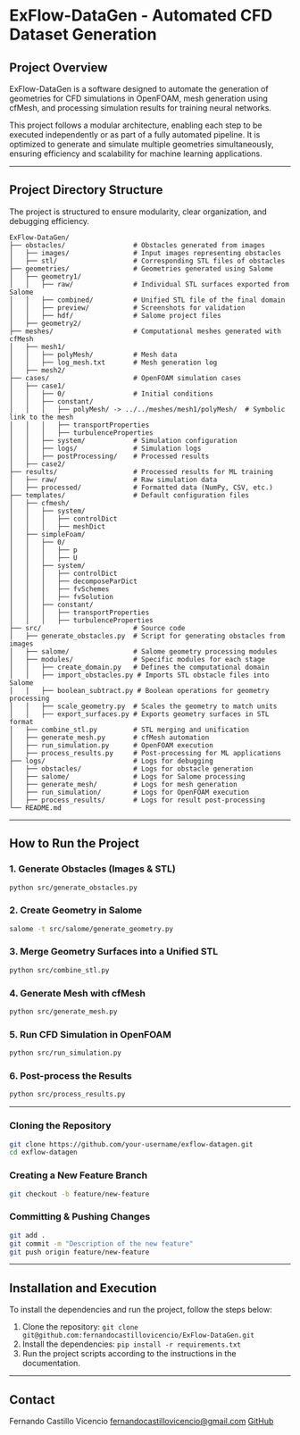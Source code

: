 # ExFlow-DataGen - Automated CFD Dataset Generation

## Project Overview
ExFlow-DataGen is a software designed to automate the generation of geometries for CFD simulations in OpenFOAM, mesh generation using cfMesh, and processing simulation results for training neural networks.

This project follows a modular architecture, enabling each step to be executed independently or as part of a fully automated pipeline. It is optimized to generate and simulate multiple geometries simultaneously, ensuring efficiency and scalability for machine learning applications.

---

## Project Directory Structure
The project is structured to ensure modularity, clear organization, and debugging efficiency.

```
ExFlow-DataGen/
├── obstacles/                 # Obstacles generated from images
│   ├── images/                # Input images representing obstacles
│   ├── stl/                   # Corresponding STL files of obstacles
├── geometries/                # Geometries generated using Salome
│   ├── geometry1/
│   │   ├── raw/               # Individual STL surfaces exported from Salome
│   │   ├── combined/          # Unified STL file of the final domain
│   │   ├── preview/           # Screenshots for validation
│   │   ├── hdf/               # Salome project files
│   ├── geometry2/
├── meshes/                    # Computational meshes generated with cfMesh
│   ├── mesh1/
│   │   ├── polyMesh/          # Mesh data
│   │   ├── log_mesh.txt       # Mesh generation log
│   ├── mesh2/
├── cases/                     # OpenFOAM simulation cases
│   ├── case1/
│   │   ├── 0/                 # Initial conditions
│   │   ├── constant/
│   │   │   ├── polyMesh/ -> ../../meshes/mesh1/polyMesh/  # Symbolic link to the mesh
│   │   │   ├── transportProperties
│   │   │   ├── turbulenceProperties
│   │   ├── system/            # Simulation configuration
│   │   ├── logs/              # Simulation logs
│   │   ├── postProcessing/    # Processed results
│   ├── case2/
├── results/                   # Processed results for ML training
│   ├── raw/                   # Raw simulation data
│   ├── processed/             # Formatted data (NumPy, CSV, etc.)
├── templates/                 # Default configuration files
│   ├── cfmesh/
│   │   ├── system/
│   │   │   ├── controlDict
│   │   │   ├── meshDict
│   ├── simpleFoam/
│   │   ├── 0/
│   │   │   ├── p
│   │   │   ├── U
│   │   ├── system/
│   │   │   ├── controlDict
│   │   │   ├── decomposeParDict
│   │   │   ├── fvSchemes
│   │   │   ├── fvSolution
│   │   ├── constant/
│   │   │   ├── transportProperties
│   │   │   ├── turbulenceProperties
├── src/                       # Source code
│   ├── generate_obstacles.py  # Script for generating obstacles from images
│   ├── salome/                # Salome geometry processing modules
│   ├── modules/               # Specific modules for each stage
│   │   ├── create_domain.py   # Defines the computational domain
│   │   ├── import_obstacles.py # Imports STL obstacle files into Salome
│   │   ├── boolean_subtract.py # Boolean operations for geometry processing
│   │   ├── scale_geometry.py  # Scales the geometry to match units
│   │   ├── export_surfaces.py # Exports geometry surfaces in STL format
│   ├── combine_stl.py         # STL merging and unification
│   ├── generate_mesh.py       # cfMesh automation
│   ├── run_simulation.py      # OpenFOAM execution
│   ├── process_results.py     # Post-processing for ML applications
├── logs/                      # Logs for debugging
│   ├── obstacles/             # Logs for obstacle generation
│   ├── salome/                # Logs for Salome processing
│   ├── generate_mesh/         # Logs for mesh generation
│   ├── run_simulation/        # Logs for OpenFOAM execution
│   ├── process_results/       # Logs for result post-processing
└── README.md
```

---

## How to Run the Project

### 1. Generate Obstacles (Images & STL)
```bash
python src/generate_obstacles.py
```

### 2. Create Geometry in Salome
```bash
salome -t src/salome/generate_geometry.py
```

### 3. Merge Geometry Surfaces into a Unified STL
```bash
python src/combine_stl.py
```

### 4. Generate Mesh with cfMesh
```bash
python src/generate_mesh.py
```

### 5. Run CFD Simulation in OpenFOAM
```bash
python src/run_simulation.py
```

### 6. Post-process the Results
```bash
python src/process_results.py
```

---

### Cloning the Repository
```bash
git clone https://github.com/your-username/exflow-datagen.git
cd exflow-datagen
```

### Creating a New Feature Branch
```bash
git checkout -b feature/new-feature
```

### Committing & Pushing Changes
```bash
git add .
git commit -m "Description of the new feature"
git push origin feature/new-feature
```

---

## Installation and Execution

To install the dependencies and run the project, follow the steps below:

1. Clone the repository: `git clone git@github.com:fernandocastillovicencio/ExFlow-DataGen.git`
2. Install the dependencies: `pip install -r requirements.txt`
3. Run the project scripts according to the instructions in the documentation.

---

## Contact

Fernando Castillo Vicencio
[fernandocastillovicencio@gmail.com](mailto:fernandocastillovicencio@gmail.com)
[GitHub](https://github.com/fernandocastillovicencio)